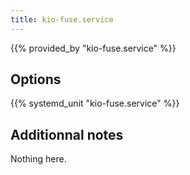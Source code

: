 ```yaml
---
title: kio-fuse.service
---
```


{{% provided_by "kio-fuse.service" %}}

## Options

{{% systemd_unit "kio-fuse.service" %}}

## Additionnal notes

Nothing here.